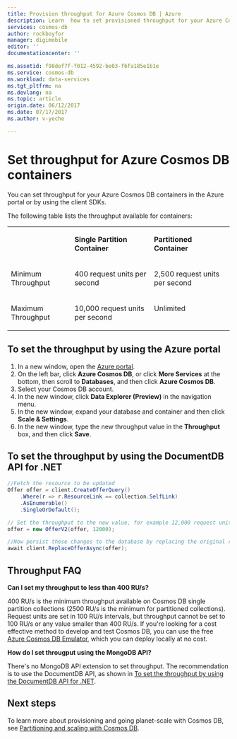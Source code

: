 ```yaml
---
title: Provision throughput for Azure Cosmos DB | Azure
description: Learn  how to set provisioned throughput for your Azure Cosmos DB containsers, collections and tables.
services: cosmos-db
author: rockboyfor
manager: digimobile
editor: ''
documentationcenter: ''

ms.assetid: f98def7f-f012-4592-be03-f6fa185e1b1e
ms.service: cosmos-db
ms.workload: data-services
ms.tgt_pltfrm: na
ms.devlang: na
ms.topic: article
origin.date: 06/12/2017
ms.date: 07/17/2017
ms.author: v-yeche

---
```


# Set throughput for Azure Cosmos DB containers

You can set throughput for your Azure Cosmos DB containers in the Azure portal or by using the client SDKs. 

The following table lists the throughput available for containers:

<table border="0" cellspacing="0" cellpadding="0">
    <tbody>
        <tr>
            <td valign="top"><p></p></td>
            <td valign="top"><p><strong>Single Partition Container</strong></p></td>
            <td valign="top"><p><strong>Partitioned Container</strong></p></td>
        </tr>
        <tr>
            <td valign="top"><p>Minimum Throughput</p></td>
            <td valign="top"><p>400 request units per second</p></td>
            <td valign="top"><p>2,500 request units per second</p></td>
        </tr>
        <tr>
            <td valign="top"><p>Maximum Throughput</p></td>
            <td valign="top"><p>10,000 request units per second</p></td>
            <td valign="top"><p>Unlimited</p></td>
        </tr>
    </tbody>
</table>

## To set the throughput by using the Azure portal

1. In a new window, open the [Azure portal](https://portal.azure.cn).
2. On the left bar, click **Azure Cosmos DB**, or click **More Services** at the bottom, then scroll to **Databases**, and then click **Azure Cosmos DB**.
3. Select your Cosmos DB account.
4. In the new window, click **Data Explorer (Preview)** in the navigation menu.
5. In the new window, expand your database and container and then click **Scale & Settings**.
6. In the new window, type the new throughput value in the **Throughput** box, and then click **Save**.

<a id="set-throughput-sdk"></a>

## To set the throughput by using the DocumentDB API for .NET

```C#
//Fetch the resource to be updated
Offer offer = client.CreateOfferQuery()
    .Where(r => r.ResourceLink == collection.SelfLink)    
    .AsEnumerable()
    .SingleOrDefault();

// Set the throughput to the new value, for example 12,000 request units per second
offer = new OfferV2(offer, 12000);

//Now persist these changes to the database by replacing the original resource
await client.ReplaceOfferAsync(offer);
```

## Throughput FAQ

**Can I set my throughput to less than 400 RU/s?**

400 RU/s is the minimum throughput available on Cosmos DB single partition collections (2500 RU/s is the minimum for partitioned collections). Request units are set in 100 RU/s intervals, but throughput cannot be set to 100 RU/s or any value smaller than 400 RU/s. If you're looking for a cost effective method to develop and test Cosmos DB, you can use the free [Azure Cosmos DB Emulator](local-emulator.md), which you can deploy locally at no cost. 

**How do I set througput using the MongoDB API?**

There's no MongoDB API extension to set throughput. The recommendation is to use the DocumentDB API, as shown in [To set the throughput by using the DocumentDB API for .NET](#set-throughput-sdk).

## Next steps

To learn more about provisioning and going planet-scale with Cosmos DB, see [Partitioning and scaling with Cosmos DB](partition-data.md).